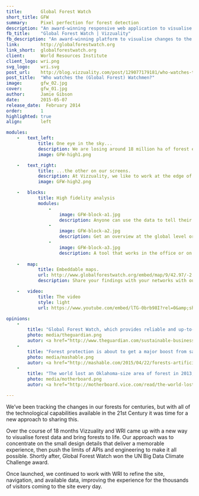 ```yaml
---
title:       Global Forest Watch
short_title: GFW
summary: 	 Pixel perfection for forest detection
description: "An award-winning responsive web application to visualise changes to the world's forests"
fb_title:    "Global Forest Watch | Vizzuality"
fb_description: "An award-winning platform to visualise changes to the world's forests"
link:        http://globalforestwatch.org
link_short:  globalforestwatch.org
client:      World Resources Institute
client_logo: wri.png
svg_logo:    wri.svg
post_url:    http://blog.vizzuality.com/post/129077179181/who-watches-the-global-forest-watchmen
post_title:  "Who watches the (Global Forest) Watchmen?"
image:       gfw_02.jpg
cover:       gfw_01.jpg
author:      Jamie Gibson
date:        2015-05-07
release_date:  February 2014
order:       1
highlighted: true
align:       left

modules:
    -   text_left:
            title: One eye in the sky...
            description: We are losing around 18 million ha of forest every year, according to the latest estimates. With enhanced satellite capabilities and analysis of earth observations, we can monitor changes to our planet more easily than ever before
            image: GFW-high1.png

    -   text_right:
            title: ...the other on our screens.
            description: At Vizzuality, we like to work at the edge of APIs and push the boundaries of visualisation technology. We integrated a host of different front end techniques to create a fast, beautiful and easy-to-use map tool. 
            image: GFW-high2.png

    -   blocks:
            title: High fidelity analysis
            modules:
                -
                    image: GFW-block-a1.jpg
                    description: Anyone can use the data to tell their story about forest change and share it with the world. 
                -
                    image: GFW-block-a2.jpg
                    description: Get an overview at the global level or dive into the details for one country with our local and global modes
                -
                    image: GFW-block-a3.jpg
                    description: A tool that works in the office or on the go; with the mobile version, you can tell your story no matter where you are. 
    
    -   map:
            title: Embeddable maps.
            url: http://www.globalforestwatch.org/embed/map/9/42.97/-2.59/ESP-16/terrain/loss,forestgain/612,591?begin=2001-01-01&end=2014-12-31&threshold=30
            description: Share your findings with your networks with our range of embed options.

    -   video:
            title: The video
            style: light
            url: https://www.youtube.com/embed/lTG-0brb98I?rel=0&amp;showinfo=0

opinions:
    -
        title: "Global Forest Watch, which provides reliable and up-to-date data on forests worldwide, along with the ability to track changes to forest cover over time."
        photo: media/theguardian.png
        autor: <a href="http://www.theguardian.com/sustainable-business/2015/mar/10/google-earth-engine-maps-forest-watch-deforestation-environment"> Marc Gunther, The Guardian </a>
    -
        title: "Forest protection is about to get a major boost from satellites and AI."
        photo: media/mashable.png
        autor: <a href="http://mashable.com/2015/04/22/forests-artificial-intelligence/"> Andrew Freedman, Mashable </a>
    -
        title: "The world lost an Oklahoma-size area of forest in 2013, satellite data show."
        photo: media/motherboard.png
        autor: <a href="http://motherboard.vice.com/read/the-world-lost-an-oklahoma-sized-amount-of-forest-in-2013-satellite-data-shows">  Brian Merchant, Motherboard </a>

---
```


We’ve been tracking the changes in our forests for centuries, but with all of the technological capabilities available in the 21st Century it was time for a new approach to sharing this. 

Over the course of 18 months Vizzuality and WRI came up with a new way to visualise forest data and bring forests to life. Our approach was to concentrate on the small design details that deliver a memorable experience, then push the limits of APIs and engineering to make it all possible. Shortly after, Global Forest Watch won the UN Big Data Climate Challenge award.

Once launched, we continued to work with WRI to refine the site, navigation, and available data, improving the experience for the thousands of visitors coming to the site every day.  
  
